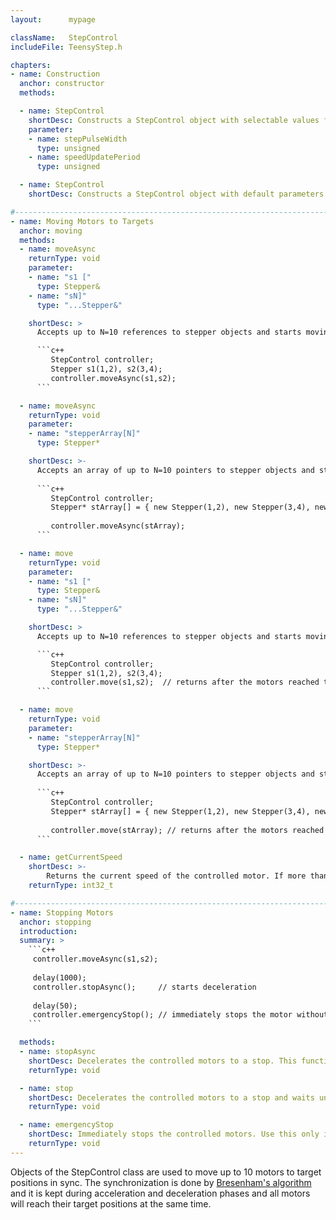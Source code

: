 ```yaml
---
layout:      mypage

className:   StepControl
includeFile: TeensyStep.h

chapters:
- name: Construction
  anchor: constructor
  methods: 

  - name: StepControl
    shortDesc: Constructs a StepControl object with selectable values for the step pulse width (µs) and the speed update period (µs). During acceleration and deceleration, the controller updates the motor speed periodically. The period of this updates is set by the speedUpdatePeriod parameter (500µs to 20000µs). Smaller values increase the processor load but lead to a smoother acceleration. A value of 5000µs is sufficient for most of real life applications. 
    parameter:
    - name: stepPulseWidth
      type: unsigned   
    - name: speedUpdatePeriod
      type: unsigned  

  - name: StepControl
    shortDesc: Constructs a StepControl object with default parameters for stepPulseWidth (5µs) and speedUpdatePeriod (5ms)

#----------------------------------------------------------------------------------------------------------------------------------------------------------
- name: Moving Motors to Targets
  anchor: moving
  methods:
  - name: moveAsync
    returnType: void   
    parameter:
    - name: "s1 ["
      type: Stepper&
    - name: "sN]"
      type: "...Stepper&"

    shortDesc: >
      Accepts up to N=10 references to stepper objects and starts moving them to their targets in sync. I.e. all motors will reach their targets at the same time. The function returns immediately after starting the movement (non blocking).

      ```c++                        
         StepControl controller;
         Stepper s1(1,2), s2(3,4);
         controller.moveAsync(s1,s2);        
      ```

  - name: moveAsync
    returnType: void   
    parameter:
    - name: "stepperArray[N]"
      type: Stepper*

    shortDesc: >-
      Accepts an array of up to N=10 pointers to stepper objects and starts moving them to their targets in sync. I.e. all motors will reach their targets at the same time. The function returns immediately after starting the movement (non blocking).
  
      ```c++                        
         StepControl controller;
         Stepper* stArray[] = { new Stepper(1,2), new Stepper(3,4), newStepper(5,6)};
         
         controller.moveAsync(stArray);        
      ```

  - name: move
    returnType: void   
    parameter:
    - name: "s1 ["
      type: Stepper&
    - name: "sN]"
      type: "...Stepper&"

    shortDesc: >
      Accepts up to N=10 references to stepper objects and starts moving them to their targets in sync. I.e. all motors will reach their targets at the same time. The function waits until the movement is finished (blocking).

      ```c++                        
         StepControl controller;
         Stepper s1(1,2), s2(3,4);
         controller.move(s1,s2);  // returns after the motors reached their targets   
      ```

  - name: move
    returnType: void   
    parameter:
    - name: "stepperArray[N]"
      type: Stepper*

    shortDesc: >-
      Accepts an array of up to N=10 pointers to stepper objects and starts moving them to their targets in sync. I.e. all motors will reach their targets at the same time. The function waits until the movement is finished (blocking).
  
      ```c++                        
         StepControl controller;
         Stepper* stArray[] = { new Stepper(1,2), new Stepper(3,4), newStepper(5,6)};
         
         controller.move(stArray); // returns after the motors reached their targets
      ```

  - name: getCurrentSpeed 
    shortDesc: >-
        Returns the current speed of the controlled motor. If more than one motor is controlled by the controller it returns the current speed of the leading (fastest) motor. The speed of the other motors is always a fixed ratio to the speed of the leading motor.   
    returnType: int32_t       

#---------------------------------------------------------------------------------------------------------------------------------------------------------- 
- name: Stopping Motors
  anchor: stopping
  introduction: 
  summary: >
    ```c++
     controller.moveAsync(s1,s2);
     
     delay(1000);
     controller.stopAsync();     // starts deceleration
     
     delay(50); 
     controller.emergencyStop(); // immediately stops the motor without decelleration
    ```

  methods:
  - name: stopAsync
    shortDesc: Decelerates the controlled motors to a stop. This function returns immediately after starting the stop sequence (non blocking). 
    returnType: void   

  - name: stop
    shortDesc: Decelerates the controlled motors to a stop and waits until the motors are stopped (blocking function).
    returnType: void   

  - name: emergencyStop
    shortDesc: Immediately stops the controlled motors. Use this only in emergency since, depending on motor speed this will probably lead to step losses. A homing sequence is highly recommended after a call to emergencyStop().
    returnType: void   
---
```


Objects of the StepControl class are used to move up to 10 motors to target positions in sync. The synchronization is done by [Bresenham's algorithm](https://en.wikipedia.org/wiki/Bresenham%27s_line_algorithm) and it is kept during acceleration and deceleration phases and all motors will reach their target positions at the same time.



